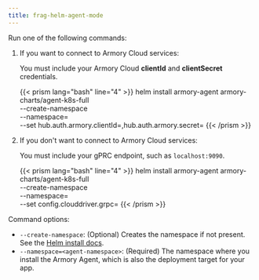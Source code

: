 ```yaml
---
title: frag-helm-agent-mode
---
```


Run one of the following commands:

1. If you want to connect to Armory Cloud services:

   You must include your Armory Cloud **clientId** and **clientSecret** credentials.

   {{< prism lang="bash" line="4" >}}
   helm install armory-agent armory-charts/agent-k8s-full \
   --create-namespace \
   --namespace=<agent-namespace> \
   --set hub.auth.armory.clientId=<your-clientID>,hub.auth.armory.secret=<your-clientSecret>
   {{< /prism >}}


1. If you don't want to connect to Armory Cloud services:

   You must include your gPRC endpoint, such as `localhost:9090`.

   {{< prism lang="bash" line="4" >}}
   helm install armory-agent armory-charts/agent-k8s-full \
   --create-namespace \
   --namespace=<agent-namespace> \
   --set config.clouddriver.grpc=<endpoint>
   {{< /prism >}}


Command options:

- `--create-namespace`: (Optional) Creates the namespace if not present. See the [Helm install docs](https://helm.sh/docs/helm/helm_install/#options).
- `--namespace=<agent-namespace>`: (Required) The namespace where you install the Armory Agent, which is also the deployment target for your app.


